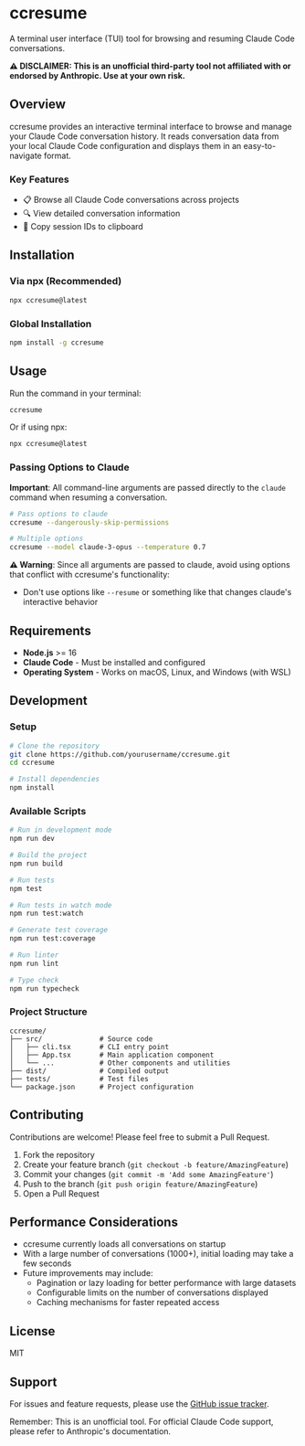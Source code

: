 # ccresume

A terminal user interface (TUI) tool for browsing and resuming Claude Code conversations.

**⚠️ DISCLAIMER: This is an unofficial third-party tool not affiliated with or endorsed by Anthropic. Use at your own risk.**

## Overview

ccresume provides an interactive terminal interface to browse and manage your Claude Code conversation history. It reads conversation data from your local Claude Code configuration and displays them in an easy-to-navigate format.

### Key Features

- 📋 Browse all Claude Code conversations across projects
- 🔍 View detailed conversation information
- 📎 Copy session IDs to clipboard

## Installation

### Via npx (Recommended)

```bash
npx ccresume@latest
```

### Global Installation

```bash
npm install -g ccresume
```

## Usage

Run the command in your terminal:

```bash
ccresume
```

Or if using npx:

```bash
npx ccresume@latest
```

### Passing Options to Claude

**Important**: All command-line arguments are passed directly to the `claude` command when resuming a conversation.


```bash
# Pass options to claude
ccresume --dangerously-skip-permissions

# Multiple options
ccresume --model claude-3-opus --temperature 0.7
```

**⚠️ Warning**: Since all arguments are passed to claude, avoid using options that conflict with ccresume's functionality:
- Don't use options like `--resume` or something like that changes claude's interactive behavior

## Requirements

- **Node.js** >= 16
- **Claude Code** - Must be installed and configured
- **Operating System** - Works on macOS, Linux, and Windows (with WSL)


## Development

### Setup

```bash
# Clone the repository
git clone https://github.com/yourusername/ccresume.git
cd ccresume

# Install dependencies
npm install
```

### Available Scripts

```bash
# Run in development mode
npm run dev

# Build the project
npm run build

# Run tests
npm test

# Run tests in watch mode
npm run test:watch

# Generate test coverage
npm run test:coverage

# Run linter
npm run lint

# Type check
npm run typecheck
```

### Project Structure

```
ccresume/
├── src/              # Source code
│   ├── cli.tsx       # CLI entry point
│   ├── App.tsx       # Main application component
│   └── ...           # Other components and utilities
├── dist/             # Compiled output
├── tests/            # Test files
└── package.json      # Project configuration
```

## Contributing

Contributions are welcome! Please feel free to submit a Pull Request.

1. Fork the repository
2. Create your feature branch (`git checkout -b feature/AmazingFeature`)
3. Commit your changes (`git commit -m 'Add some AmazingFeature'`)
4. Push to the branch (`git push origin feature/AmazingFeature`)
5. Open a Pull Request


## Performance Considerations

- ccresume currently loads all conversations on startup
- With a large number of conversations (1000+), initial loading may take a few seconds
- Future improvements may include:
  - Pagination or lazy loading for better performance with large datasets
  - Configurable limits on the number of conversations displayed
  - Caching mechanisms for faster repeated access

## License

MIT

## Support

For issues and feature requests, please use the [GitHub issue tracker](https://github.com/yourusername/ccresume/issues).

Remember: This is an unofficial tool. For official Claude Code support, please refer to Anthropic's documentation.
